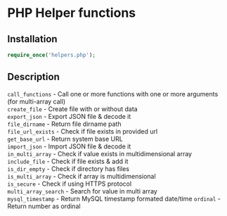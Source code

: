 # PHP Helper functions
## Installation
```php
require_once('helpers.php');
```
## Description
<code>call_functions</code>      - Call one or more functions with one or more arguments (for multi-array call)<br/>
<code>create_file</code>         - Create file with or without data<br/>
<code>export_json</code>         - Export JSON file & decode it<br/>
<code>file_dirname</code>        - Return file dirname path<br/>
<code>file_url_exists</code>     - Check if file exists in provided url<br/>
<code>get_base_url</code>        - Return system base URL<br/>
<code>import_json</code>         - Import JSON file & decode it<br/>
<code>in_multi_array</code>      - Check if value exists in multidimensional array<br/>
<code>include_file</code>        - Check if file exists & add it<br/>
<code>is_dir_empty</code>        - Check if directory has files<br/>
<code>is_multi_array</code>      - Check if array is multidimensional<br/>
<code>is_secure</code>           - Check if using HTTPS protocol<br/>
<code>multi_array_search</code>  - Search for value in multi array<br/>
<code>mysql_timestamp</code>     - Return MySQL timestamp formated date/time
<code>ordinal</code>             - Return number as ordinal<br/>

